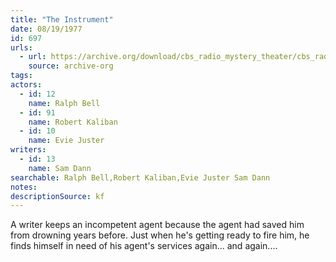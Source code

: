 ```yaml
---
title: "The Instrument"
date: 08/19/1977
id: 697
urls: 
  - url: https://archive.org/download/cbs_radio_mystery_theater/cbs_radio_mystery_theater-0651-0700.zip/cbs_radio_mystery_theater-0651-0700%2Fcbsrmt_0697_the_instrument.mp3
    source: archive-org
tags: 
actors:  
  - id: 12
    name: Ralph Bell  
  - id: 91
    name: Robert Kaliban  
  - id: 10
    name: Evie Juster
writers:  
  - id: 13
    name: Sam Dann
searchable: Ralph Bell,Robert Kaliban,Evie Juster Sam Dann
notes: 
descriptionSource: kf
---
```

A writer keeps an incompetent agent because the agent had saved him from drowning years before. Just when he's getting ready to fire him, he finds himself in need of his agent's services again... and again....